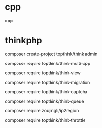 # cpp
cpp

# thinkphp
composer create-project topthink/think admin

composer require topthink/think-multi-app

composer require topthink/think-view

composer require topthink/think-migration

composer require topthink/think-captcha

composer require topthink/think-queue

composer require zoujingli/ip2region

composer require topthink/think-throttle
